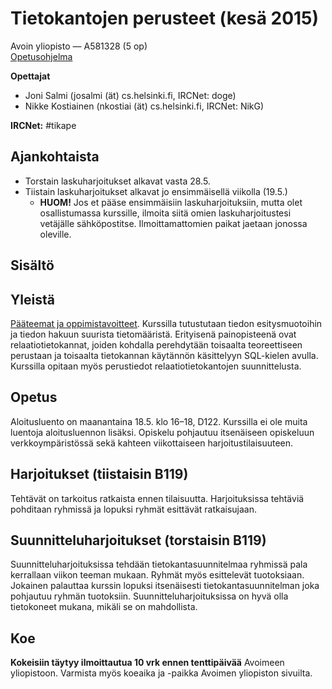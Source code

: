 # Tietokantojen perusteet (kesä 2015)

Avoin yliopisto — A581328 (5 op)  
[Opetusohjelma](http://www.avoinyliopisto.fi/fi-FI/Opetustarjonta/StudyUnit.aspx?StyleSuffix=UrlQuery&StudyUnitId=ba7cd799-751b-4408-8df6-09d47d23e155#SUd0fa83b1-d784-4b92-ba52-74c4611fff07)

**Opettajat**

- Joni Salmi (josalmi (ät) cs.helsinki.fi, IRCNet: doge)
- Nikke Kostiainen (nkostiai (ät) cs.helsinki.fi, IRCNet: NikG)

**IRCNet:** #tikape

## Ajankohtaista

- Torstain laskuharjoitukset alkavat vasta 28.5.
- Tiistain laskuharjoitukset alkavat jo ensimmäisellä viikolla (19.5.)
  - **HUOM!** Jos et pääse ensimmäisiin laskuharjoituksiin, mutta olet osallistumassa kurssille, ilmoita siitä omien laskuharjoitustesi vetäjälle sähköpostitse. Ilmoittamattomien paikat jaetaan jonossa oleville. 

## Sisältö


## Yleistä

[Pääteemat ja oppimistavoitteet](http://www.cs.helsinki.fi/courses/581328/matriisi/). Kurssilla tutustutaan tiedon esitysmuotoihin ja tiedon hakuun suurista tietomääristä. Erityisenä painopisteenä ovat relaatiotietokannat, joiden kohdalla perehdytään toisaalta teoreettiseen perustaan ja toisaalta tietokannan käytännön käsittelyyn SQL-kielen avulla. Kurssilla opitaan myös perustiedot relaatiotietokantojen suunnittelusta.

## Opetus

Aloitusluento on maanantaina 18.5. klo 16–18, D122. Kurssilla ei ole muita luentoja aloitusluennon lisäksi. Opiskelu pohjautuu itsenäiseen opiskeluun verkkoympäristössä sekä kahteen viikottaiseen harjoitustilaisuuteen.

## Harjoitukset (tiistaisin B119)

Tehtävät on tarkoitus ratkaista ennen tilaisuutta. Harjoituksissa tehtäviä pohditaan ryhmissä ja lopuksi ryhmät esittävät ratkaisujaan.

## Suunnitteluharjoitukset (torstaisin B119)

Suunnitteluharjoituksissa tehdään tietokantasuunnitelmaa ryhmissä pala kerrallaan viikon teeman mukaan. Ryhmät myös esittelevät tuotoksiaan. Jokainen palauttaa kurssin lopuksi itsenäisesti tietokantasuunnitelman joka pohjautuu ryhmän tuotoksiin. Suunnitteluharjoituksissa on hyvä olla tietokoneet mukana, mikäli se on mahdollista.

## Koe

**Kokeisiin täytyy ilmoittautua 10 vrk ennen tenttipäivää** Avoimeen yliopistoon. Varmista myös koeaika ja -paikka Avoimen yliopiston sivuilta.
